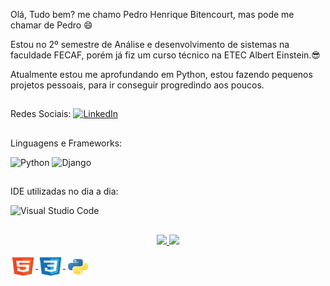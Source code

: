 Olá, Tudo bem? me chamo Pedro Henrique Bitencourt, mas pode me chamar de Pedro 😄

Estou no 2º semestre de Análise e desenvolvimento de sistemas na faculdade FECAF, porém já fiz um curso técnico na ETEC Albert Einstein.😎

Atualmente estou me aprofundando em Python, estou fazendo pequenos projetos pessoais, para ir conseguir progredindo aos poucos.

##

Redes Sociais:
[![LinkedIn](https://img.shields.io/badge/linkedin-%230077B5.svg?style=for-the-badge&logo=linkedin&logoColor=white)](https://www.linkedin.com/in/pedro-henrique-bitencourt-dias-704a65170/)

##

Linguagens e Frameworks:

![Python](https://img.shields.io/badge/python-3670A0?style=for-the-badge&logo=python&logoColor=ffdd54) 
![Django](https://img.shields.io/badge/django-%23092E20.svg?style=for-the-badge&logo=django&logoColor=white)

##

IDE utilizadas no dia a dia:

![Visual Studio Code](https://img.shields.io/badge/VSCode-0078d7.svg?style=for-the-badge&logo=visual-studio-code&logoColor=white)


##

<div align="center">
  <a href="https://github.com/PedroHBitencourt">
  <img height="180em" src="https://github-readme-stats.vercel.app/api?username=PedroHBitencourt&show_icons=true&theme=gruvbox&include_all_commits=true&count_private=true"/>
  <img height="180em" src="https://github-readme-stats.vercel.app/api/top-langs/?username=PedroHBitencourt&layout=compact&langs_count=7&theme=gruvbox"/>
</div>
  
 <div style="display: inline_block"><br>
  <img align="center" alt="Pedro-HTML" height="30" width="40" src="https://raw.githubusercontent.com/devicons/devicon/master/icons/html5/html5-original.svg">
  <img align="center" alt="Pedro-CSS" height="30" width="40" src="https://raw.githubusercontent.com/devicons/devicon/master/icons/css3/css3-original.svg">
  <img align="center" alt="Pedro-Python" height="30" width="40" src="https://raw.githubusercontent.com/devicons/devicon/master/icons/python/python-original.svg">
</div>
  
##
